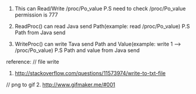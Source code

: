 1. This can Read/Write /proc/Po_value
P.S need to check /proc/Po_value permission is 777

2. ReadProc() can read Java send Path(example: read /proc/Po_value)
P.S Path from Java send

3. WriteProc() can write Tava send Path and Value(example: write 1 --> /proc/Po_value) 
P.S Path and value from Java send

reference:
// file write
1. http://stackoverflow.com/questions/11573974/write-to-txt-file

// png to gif
2. http://www.gifmaker.me/#001